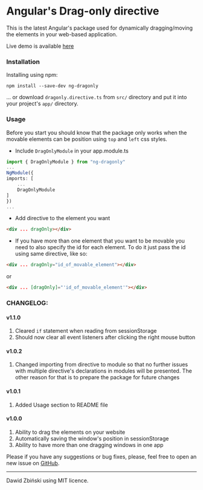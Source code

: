 # Angular's Drag-only directive
This is the latest Angular's package used for dynamically dragging/moving the 
elements in your web-based application.

Live demo is available [here](http://github.com/Flyrell/ng-dragonly)

### Installation

Installing using npm:

```
npm install --save-dev ng-dragonly
```

... or download `dragonly.directive.ts` from `src/` directory and put it into your project's `app/` directory.

### Usage
Before you start you should know that the package only works when the movable elements can be position using `top` and `left` css styles.
- Include `DragOnlyModule` in your app.module.ts
```typescript
import { DragOnlyModule } from "ng-dragonly"
...
NgModule({
imports: [
    ...
    DragOnlyModule
]
})
...
```

- Add directive to the element you want 
```html
<div ... dragOnly></div>
```

- If you have more than one element that you want to be movable 
you need to also specify the id for each element. To do it just 
pass the id using same directive, like so:
```html
<div ... dragOnly="id_of_movable_element"></div>
```
or
```html
<div ... [dragOnly]="'id_of_movable_element'"></div>
```


### CHANGELOG:
#### v1.1.0
1. Cleared `if` statement when reading from sessionStorage
2. Should now clear all event listeners after clicking the right mouse button
#### v1.0.2
1. Changed importing from directive to module so that no further issues with 
multiple directive's declarations in modules will be presented. The other reason
for that is to prepare the package for future changes
#### v1.0.1
1. Added Usage section to README file
#### v1.0.0
1. Ability to drag the elements on your website
2. Automatically saving the window's position in sessionStorage
3. Ability to have more than one dragging windows in one app


Please if you have any suggestions or bug fixes, please, 
feel free to open an new issue on [GitHub](https://github.com/Flyrell/ng-dragonly).

------

Dawid Zbiński using MIT licence.